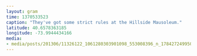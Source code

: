 ```yaml
---
layout: gram
time: 1370533523
caption: "They've got some strict rules at the Hillside Mausoleum."
latitude: 40.6578363185
longitude: -73.9944434166
media:
- media/posts/201306/11326122_1061280303901098_553008396_n_17842724995000351.jpg
---
```

